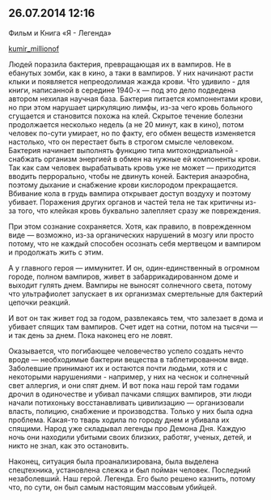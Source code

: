 ## 26.07.2014 12:16

Фильм и Книга «Я - Легенда»

[kumir_millionof](https://kumir-millionof.livejournal.com/713059.html)

Людей поразила бактерия, превращающая их в вампиров. Не в ебанутых зомби, как в кино, а таки в
вампиров. У них начинают расти клыки и появляется непреодолимая жажда крови. Что удивило - для
книги, написанной в середине 1940-х — под это дело подведена автором нехилая научная база. Бактерия
питается компонентами крови, но при этом нарушает циркуляцию лимфы, из-за чего кровь больного
сгущается и становится похожа на клей. Скрытое течение болезни продолжается несколько недель (а не
20 минут, как в кино), потом человек по-сути умирает, но по факту, его обмен веществ изменяется
настолько, что он перестает быть в строгом смысле человеком. Бактерия начинает выполнять функцию
типа митохондриальной - снабжать организм энергией в обмен на нужные ей компоненты крови. Так как
сам человек вырабатывать кровь уже не может — приходится вводить перрорально, чтобы не двинуть
коней. Бактерия анаэробна, поэтому дыхание и снабжение крови кислородом прекращается. Вбивание кола
в грудь вампира открывает доступ воздуху и поэтому убивает. Поражения других органов и частей тела
не так критичны из-за того, что клейкая кровь буквально залепляет сразу же повреждения.

При этом сознание сохраняется. Хотя, как правило, в поврежденном виде — возможно, из-за органических
нарушений в мозгу или просто потому, что не каждый способен осознать себя мертвецом и вампиром и
продолжать жить с этим.

А у главного героя — иммунитет. И он, один-единственный в огромном городе, полном вампиров, живет в
забаррикадированном доме и выходит гулять днем. Вампиры не выносят солнечного света, потому что
ультрафиолет запускает в их организмах смертельные для бактерий цепочки реакций.

И вот он так живет год за годом, развлекаясь тем, что залезает в дома и убивает спящих там вампиров.
Счет идет на сотни, потом на тысячи — и так день за днем. Пока наконец его не ловят.

Оказывается, что погибающее человечество успело создать нечто вроде — необходимые бактерии вещества
в таблетированном виде. Заболевшие принимают их и остаются почти людьми, хотя и с некоторыми
нарушениями - например, у них на чеснок и солнечный свет аллергия, и они спят днем. И вот пока наш
герой там годами дрочил в одиночестве и убивал пачками спящих вампиров, эти люди начали потихоньку
восстанавливать цивилизацию — организовали власть, полицию, снабжение и производства. Только у них
была одна проблема. Какая-то тварь ходила по городу днем и убивала их спящими. Народ уже складывал
легенды про Демона Дня. Каждую ночь они находили убитыми своих близких, работяг, ученых, детей, и
никто не знал, как это остановить.

Наконец, ситуация была проанализирована, была выделена спецтехника, установлена слежка и был пойман
человек. Последний незаболевший. Наш герой. Легенда. Его было решено казнить, потому что, по сути,
он был самым настоящим массовым убийцей.
